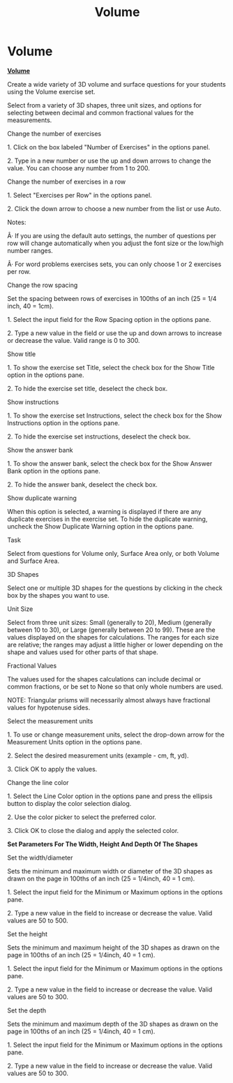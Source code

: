 ﻿---
title: Volume
category: reference
---

# Volume

**<u>Volume</u>**

Create a wide variety of 3D volume and surface questions for your students using the Volume exercise set.

Select from a variety of 3D shapes, three unit sizes, and options for selecting between decimal and common fractional values for the measurements.

Change the number of exercises

1\. Click on the box labeled "Number of Exercises" in the options panel.

2\. Type in a new number or use the up and down arrows to change the value. You can choose any number from 1 to 200.

Change the number of exercises in a row

1\. Select "Exercises per Row" in the options panel.

2\. Click the down arrow to choose a new number from the list or use Auto.

Notes:

Â· If you are using the default auto settings, the number of questions per row will change automatically when you adjust the font size or the low/high number ranges.

Â· For word problems exercises sets, you can only choose 1 or 2 exercises per row.

Change the row spacing

Set the spacing between rows of exercises in 100ths of an inch (25 = 1/4 inch, 40 = 1cm).

1\. Select the input field for the Row Spacing option in the options pane.

2\. Type a new value in the field or use the up and down arrows to increase or decrease the value. Valid range is 0 to 300.

Show title

1\. To show the exercise set Title, select the check box for the Show Title option in the options pane.

2\. To hide the exercise set title, deselect the check box.

Show instructions

1\. To show the exercise set Instructions, select the check box for the Show Instructions option in the options pane.

2\. To hide the exercise set instructions, deselect the check box.

Show the answer bank

1\. To show the answer bank, select the check box for the Show Answer Bank option in the options pane.

2\. To hide the answer bank, deselect the check box.

Show duplicate warning

When this option is selected, a warning is displayed if there are any duplicate exercises in the exercise set. To hide the duplicate warning, uncheck the Show Duplicate Warning option in the options pane.

Task

Select from questions for Volume only, Surface Area only, or both Volume and Surface Area.

3D Shapes

Select one or multiple 3D shapes for the questions by clicking in the check box by the shapes you want to use.

Unit Size

Select from three unit sizes: Small (generally to 20), Medium (generally between 10 to 30), or Large (generally between 20 to 99). These are the values displayed on the shapes for calculations. The ranges for each size are relative; the ranges may adjust a little higher or lower depending on the shape and values used for other parts of that shape.

Fractional Values

The values used for the shapes calculations can include decimal or common fractions, or be set to None so that only whole numbers are used.

NOTE: Triangular prisms will necessarily almost always have fractional values for hypotenuse sides.

Select the measurement units

1\. To use or change measurement units, select the drop-down arrow for the Measurement Units option in the options pane.

2\. Select the desired measurement units (example - cm, ft, yd).

3\. Click OK to apply the values.

Change the line color

1\. Select the Line Color option in the options pane and press the ellipsis button to display the color selection dialog.

2\. Use the color picker to select the preferred color.

3\. Click OK to close the dialog and apply the selected color.

**Set Parameters For The Width, Height And Depth Of The Shapes**

Set the width/diameter

Sets the minimum and maximum width or diameter of the 3D shapes as drawn on the page in 100ths of an inch (25 = 1/4inch, 40 = 1 cm).

1\. Select the input field for the Minimum or Maximum options in the options pane.

2\. Type a new value in the field to increase or decrease the value. Valid values are 50 to 500.

Set the height

Sets the minimum and maximum height of the 3D shapes as drawn on the page in 100ths of an inch (25 = 1/4inch, 40 = 1 cm).

1\. Select the input field for the Minimum or Maximum options in the options pane.

2\. Type a new value in the field to increase or decrease the value. Valid values are 50 to 300.

Set the depth

Sets the minimum and maximum depth of the 3D shapes as drawn on the page in 100ths of an inch (25 = 1/4inch, 40 = 1 cm).

1\. Select the input field for the Minimum or Maximum options in the options pane.

2\. Type a new value in the field to increase or decrease the value. Valid values are 50 to 300.
